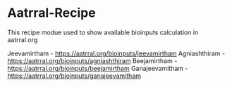 # Aatrral-Recipe
This recipe modue used to show available bioinputs calculation in aatrral.org

Jeevamirtham - https://aatrral.org/bioinputs/jeevamirtham
Agniashthiram - https://aatrral.org/bioinputs/agniashthiram
Beejamirtham - https://aatrral.org/bioinputs/beejamirtham
Ganajeevamitham - https://aatrral.org/bioinputs/ganajeevamitham
